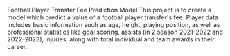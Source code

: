 Football Player Transfer Fee Prediction Model
This project is to create a model which predict a value of a football player transfer's fee.
Player data includes basic information such as age, height, playing position, as well as professional statistics like goal scoring, assists (in 2 season 2021-2022 and 2022-2023), injuries, along with total individual and team awards in their career.
